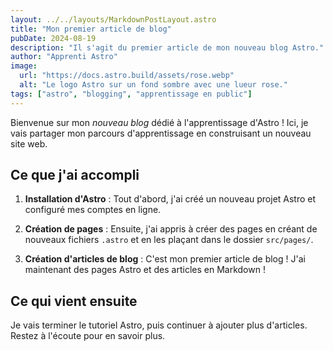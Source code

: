 ```yaml
---
layout: ../../layouts/MarkdownPostLayout.astro
title: "Mon premier article de blog"
pubDate: 2024-08-19
description: "Il s'agit du premier article de mon nouveau blog Astro."
author: "Apprenti Astro"
image:
  url: "https://docs.astro.build/assets/rose.webp"
  alt: "Le logo Astro sur un fond sombre avec une lueur rose."
tags: ["astro", "blogging", "apprentissage en public"]
---
```


<!-- # Mon premier article de blog -->



Bienvenue sur mon _nouveau blog_ dédié à l'apprentissage d'Astro ! Ici, je vais partager mon parcours d'apprentissage en construisant un nouveau site web.

## Ce que j'ai accompli

1. **Installation d'Astro** : Tout d'abord, j'ai créé un nouveau projet Astro et configuré mes comptes en ligne.

2. **Création de pages** : Ensuite, j'ai appris à créer des pages en créant de nouveaux fichiers `.astro` et en les plaçant dans le dossier `src/pages/`.

3. **Création d'articles de blog** : C'est mon premier article de blog ! J'ai maintenant des pages Astro et des articles en Markdown !

## Ce qui vient ensuite

Je vais terminer le tutoriel Astro, puis continuer à ajouter plus d'articles. Restez à l'écoute pour en savoir plus.
